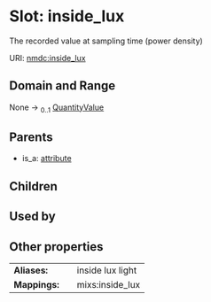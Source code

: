
# Slot: inside_lux


The recorded value at sampling time (power density)

URI: [nmdc:inside_lux](https://microbiomedata/meta/inside_lux)


## Domain and Range

None &#8594;  <sub>0..1</sub> [QuantityValue](QuantityValue.md)

## Parents

 *  is_a: [attribute](attribute.md)

## Children


## Used by


## Other properties

|  |  |  |
| --- | --- | --- |
| **Aliases:** | | inside lux light |
| **Mappings:** | | mixs:inside_lux |

